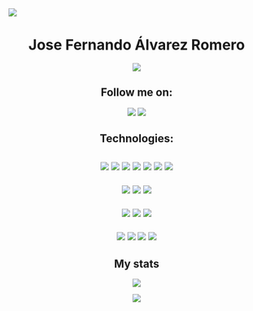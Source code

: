 
<img src="https://img.shields.io/github/followers/joseferalvarez?label=Followers&style=social">
<h1 align="center">Jose Fernando Álvarez Romero</h1>

<p align="center"><img align="center" src="https://readme-typing-svg.herokuapp.com/?font=Jetbrains&color=ffffff&background=0D1117&center=true&vCenter=true&lines=Full-Stack+Developer" style="max-with">
</p>

<h2 align="center">Follow me on:</h2>
<p align="center">
<p align="center">
  <a href="https://www.linkedin.com/in/jose-fernando-alvarez/"><img src="https://img.shields.io/badge/-LinkedIn-0D1117?style=for-the-badge&logo=linkedin&logoColor=ffffff"></a>
  <a href="https://www.instagram.com/josefer_alvarez" target="_blank"><img src="https://img.shields.io/badge/-Instagram-0D1117?style=for-the-badge&logo=instagram&logoColor=ffffff"></a>
</p>

<h2 align="center">Technologies: <h2>

<p align="center">
<a href="#"><img src="https://img.shields.io/badge/-HTML5-0D1117?style=for-the-badge&logo=html5&logoColor=ffffff"></a>
<img src="https://img.shields.io/badge/-CSS3-0D1117?style=for-the-badge&logo=css3&logoColor=ffffff">
<img src="https://img.shields.io/badge/-javascript-0D1117?style=for-the-badge&logo=javascript&logoColor=ffffff">
<img src="https://img.shields.io/badge/-nodejs-0D1117?style=for-the-badge&logo=node.js&logoColor=ffffff">
<img src="https://img.shields.io/badge/-vue-0D1117?style=for-the-badge&logo=vue.js&logoColor=ffffff">
<img src="https://img.shields.io/badge/-react-0D1117?style=for-the-badge&logo=react&logoColor=ffffff">
<img src="https://img.shields.io/badge/-sass-0D1117?style=for-the-badge&logo=sass&logoColor=ffffff">
</p>

<p align="center">
<img src="https://img.shields.io/badge/-firebase-0D1117?style=for-the-badge&logo=firebase&logoColor=ffffff">
<img src="https://img.shields.io/badge/-oracle-0D1117?style=for-the-badge&logo=oracle&logoColor=ffffff">
<img src="https://img.shields.io/badge/-sqlite-0D1117?style=for-the-badge&logo=sqlite&logoColor=ffffff">
</p>

<p align="center">
<img src="https://img.shields.io/badge/-git-0D1117?style=for-the-badge&logo=git&logoColor=ffffff">
<img src="https://img.shields.io/badge/-netlify-0D1117?style=for-the-badge&logo=netlify&logoColor=ffffff">
<img src="https://img.shields.io/badge/-bash-0D1117?style=for-the-badge&logo=gnubash&logoColor=ffffff">
</p>
<p align="center">
<img src="https://img.shields.io/badge/-windows-0D1117?style=for-the-badge&logo=windows11&logoColor=ffffff">
<img src="https://img.shields.io/badge/-arch-0D1117?style=for-the-badge&logo=archlinux&logoColor=ffffff">
<img src="https://img.shields.io/badge/-kali-0D1117?style=for-the-badge&logo=kalilinux&logoColor=ffffff">
<img src="https://img.shields.io/badge/-android-0D1117?style=for-the-badge&logo=android&logoColor=ffffff">
</p>

<h2 align="center">My stats</h2>
<p align="center"><img src="https://github-readme-stats.vercel.app/api?username=joseferalvarez&include_all_commits=true&count_private=true&show_icons=true&line_height=20&&&title_color=ffffff&icon_color=ffffff&text_color=ffffff&bg_color=0D1117">
</p>
<p align="center">
<img src="https://github-readme-stats.vercel.app/api/top-langs/?username=joseferalvarez&layout=compact&langs_count=7&theme=dark">
</p>
